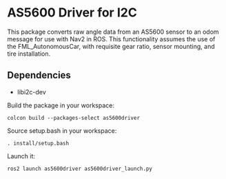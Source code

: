 
# AS5600 Driver for I2C
This package converts raw angle data from an AS5600 sensor to an odom message for use with Nav2 in ROS. This functionality assumes the use of the FML_AutonomousCar, with requisite gear ratio, sensor mounting, and tire installation.

## Dependencies
-  libi2c-dev

Build the package in your workspace:

    colcon build --packages-select as5600driver

Source setup.bash in your workspace:

    . install/setup.bash
    
Launch it:

    ros2 launch as5600driver as5600driver_launch.py

